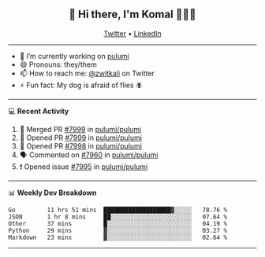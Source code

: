<h2 align="center"> 👋 Hi there, I'm Komal 🧑🏾‍💻 </h2>
<p align="center">
    <a href="https://twitter.com/zwitkali">Twitter</a> •
    <a href="https://www.linkedin.com/in/komal-ali/">LinkedIn</a>
</p>

--------

- 🔭 I’m currently working on [pulumi](https://github.com/pulumi/pulumi)
- 😄 Pronouns: they/them
- 📫 How to reach me: [@zwitkali](https://twitter.com/zwitkali) on Twitter
- ⚡ Fun fact: My dog is afraid of flies 🪰

--------
💻 **Recent Activity**

<!--START_SECTION:activity-->
1. 🎉 Merged PR [#7999](https://github.com/pulumi/pulumi/pull/7999) in [pulumi/pulumi](https://github.com/pulumi/pulumi)
2. 💪 Opened PR [#7999](https://github.com/pulumi/pulumi/pull/7999) in [pulumi/pulumi](https://github.com/pulumi/pulumi)
3. 💪 Opened PR [#7998](https://github.com/pulumi/pulumi/pull/7998) in [pulumi/pulumi](https://github.com/pulumi/pulumi)
4. 🗣 Commented on [#7960](https://github.com/pulumi/pulumi/issues/7960) in [pulumi/pulumi](https://github.com/pulumi/pulumi)
5. ❗️ Opened issue [#7995](https://github.com/pulumi/pulumi/issues/7995) in [pulumi/pulumi](https://github.com/pulumi/pulumi)
<!--END_SECTION:activity-->

--------

📊 **Weekly Dev Breakdown**
<!--START_SECTION:waka-->
```text
Go         11 hrs 51 mins  ███████████████████▓░░░░░   78.76 % 
JSON       1 hr 8 mins     ██░░░░░░░░░░░░░░░░░░░░░░░   07.64 % 
Other      37 mins         █░░░░░░░░░░░░░░░░░░░░░░░░   04.19 % 
Python     29 mins         ▓░░░░░░░░░░░░░░░░░░░░░░░░   03.27 % 
Markdown   23 mins         ▓░░░░░░░░░░░░░░░░░░░░░░░░   02.64 % 
```
<!--END_SECTION:waka-->

--------